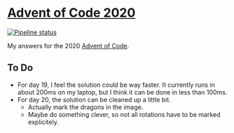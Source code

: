 # [Advent of Code 2020](https://adventofcode.com/2020)

[![Pipeline status][workflows-CI-badge]][actions]

My answers for the 2020 [Advent of Code](https://adventofcode.com/2020).

## To Do

* For day 19, I feel the solution could be way faster. It currently runs in about 200ms on my laptop, but I think it can be done in less than 100ms.
* For day 20, the solution can be cleaned up a little bit.
  * Actually mark the dragons in the image.
  * Maybe do something clever, so not all rotations have to be marked explicitely.


[workflows-CI-badge]: https://github.com/rjvdw/advent-of-code/actions/workflows/ci-2020-rust.yml/badge.svg
[actions]: https://github.com/rjvdw/advent-of-code/actions/workflows/ci-2020-rust.yml
